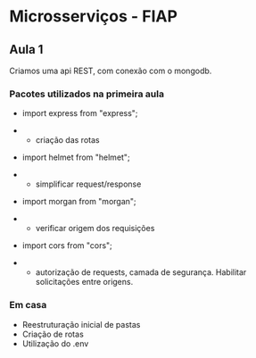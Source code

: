# Microsserviços - FIAP

## Aula 1

Criamos uma api REST, com conexão com o mongodb.

### Pacotes utilizados na primeira aula

- import express from "express";

- - criação das rotas

- import helmet from "helmet";

- - simplificar request/response

- import morgan from "morgan";

- - verificar origem dos requisições

- import cors from "cors";

- - autorização de requests, camada de segurança. Habilitar solicitações entre origens.

### Em casa

- Reestruturação inicial de pastas
- Criação de rotas
- Utilização do .env
